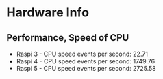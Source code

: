 # Hardware Info
## Performance, Speed of CPU
- Raspi 3 - CPU speed events per second:  22.71                                                                                       
- Raspi 4 - CPU speed events per second:  1749.76
- Raspi 5 - CPU speed events per second:  2725.58  
